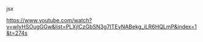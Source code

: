 jsx

https://www.youtube.com/watch?v=wIyHSOugGGw&list=PLXjlCzGbSN3g7ITEyNABekg_iLR6HQLmP&index=1&t=274s